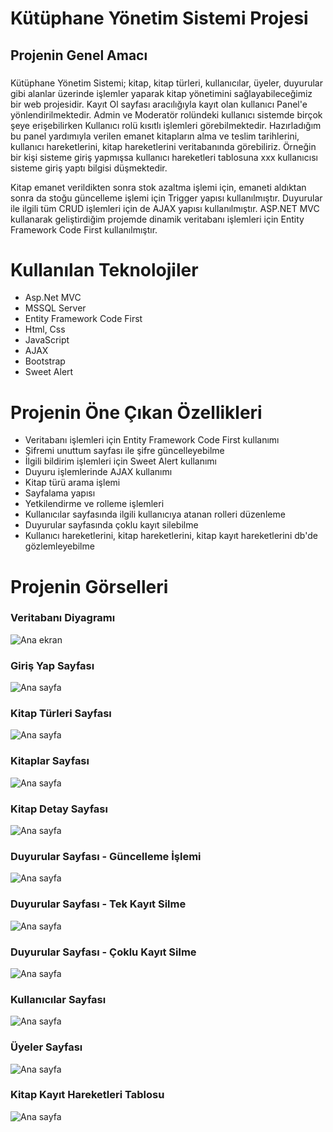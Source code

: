 # Kütüphane Yönetim Sistemi Projesi
## Projenin Genel Amacı

###
Kütüphane Yönetim Sistemi; kitap, kitap türleri, kullanıcılar, üyeler, duyurular gibi alanlar üzerinde işlemler yaparak kitap yönetimini sağlayabileceğimiz bir web projesidir. 
Kayıt Ol sayfası aracılığıyla kayıt olan kullanıcı Panel'e yönlendirilmektedir. Admin ve Moderatör rolündeki kullanıcı sistemde birçok şeye erişebilirken Kullanıcı rolü kısıtlı işlemleri görebilmektedir.
Hazırladığım bu panel yardımıyla verilen emanet kitapların alma ve teslim tarihlerini, kullanıcı hareketlerini, kitap hareketlerini veritabanında görebiliriz. Örneğin bir kişi sisteme giriş yapmışsa 
kullanıcı hareketleri tablosuna xxx kullanıcısı sisteme giriş yaptı bilgisi düşmektedir.

Kitap emanet verildikten sonra stok azaltma işlemi için, emaneti aldıktan sonra da stoğu güncelleme işlemi için Trigger yapısı kullanılmıştır.
Duyurular ile ilgili tüm CRUD işlemleri için de AJAX yapısı kullanılmıştır.
ASP.NET MVC kullanarak geliştirdiğim projemde dinamik veritabanı işlemleri için Entity Framework Code First kullanılmıştır.
###

# Kullanılan Teknolojiler
- Asp.Net MVC
- MSSQL Server
- Entity Framework Code First
- Html, Css
- JavaScript
- AJAX
- Bootstrap
- Sweet Alert
  
# Projenin Öne Çıkan Özellikleri
- Veritabanı işlemleri için Entity Framework Code First kullanımı
- Şifremi unuttum sayfası ile şifre güncelleyebilme
- İlgili bildirim işlemleri için Sweet Alert kullanımı
- Duyuru işlemlerinde AJAX kullanımı
- Kitap türü arama işlemi
- Sayfalama yapısı
- Yetkilendirme ve rolleme işlemleri
- Kullanıcılar sayfasında ilgili kullanıcıya atanan rolleri düzenleme
- Duyurular sayfasında çoklu kayıt silebilme
- Kullanıcı hareketlerini, kitap hareketlerini, kitap kayıt hareketlerini db'de gözlemleyebilme


# Projenin Görselleri

### Veritabanı Diyagramı
![Ana ekran](https://github.com/busraozdemir0/LibraryAutomationProject/blob/master/ProjectScreenshots/dbDiagram.png)

### Giriş Yap Sayfası
![Ana sayfa](https://github.com/busraozdemir0/LibraryAutomationProject/blob/master/ProjectScreenshots/login.png)

### Kitap Türleri Sayfası
![Ana sayfa](https://github.com/busraozdemir0/LibraryAutomationProject/blob/master/ProjectScreenshots/bookTypes.png)

### Kitaplar Sayfası
![Ana sayfa](https://github.com/busraozdemir0/LibraryAutomationProject/blob/master/ProjectScreenshots/bookPage.png)

### Kitap Detay Sayfası
![Ana sayfa](https://github.com/busraozdemir0/LibraryAutomationProject/blob/master/ProjectScreenshots/bookDetail.png)

### Duyurular Sayfası - Güncelleme İşlemi
![Ana sayfa](https://github.com/busraozdemir0/LibraryAutomationProject/blob/master/ProjectScreenshots/announcementUpdate.png)

### Duyurular Sayfası - Tek Kayıt Silme
![Ana sayfa](https://github.com/busraozdemir0/LibraryAutomationProject/blob/master/ProjectScreenshots/deletingAnnouncement.png)

### Duyurular Sayfası - Çoklu Kayıt Silme
![Ana sayfa](https://github.com/busraozdemir0/LibraryAutomationProject/blob/master/ProjectScreenshots/announcement_toplu_kayit_delete.png)

### Kullanıcılar Sayfası
![Ana sayfa](https://github.com/busraozdemir0/LibraryAutomationProject/blob/master/ProjectScreenshots/users.png)

### Üyeler Sayfası
![Ana sayfa](https://github.com/busraozdemir0/LibraryAutomationProject/blob/master/ProjectScreenshots/members.png)

### Kitap Kayıt Hareketleri Tablosu
![Ana sayfa](https://github.com/busraozdemir0/LibraryAutomationProject/blob/master/ProjectScreenshots/kitapKayitHareketleri.png)


